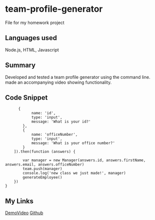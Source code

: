 # team-profile-generator
File for my homework project
## Languages used
Node.js, HTML, Javascript
## Summary 
Developed and tested a team profile generator using the command line. made an accompanying video showing functionality.
## Code Snippet
```
      {
            name: 'id',
            type: 'input',
            message: 'What is your id?'
        },
        {
            name: 'officeNumber',
            type: 'input',
            message: 'What is your office number?'
        }
    ]).then(function (answers) {
        
        var manager = new Manager(answers.id, answers.firstName, answers.email, answers.officeNumber)
        team.push(manager)
        console.log('new class we just made!', manager)
        generateEmployee()
    })
}
```
## My Links
<a href="https://youtu.be/ScZMn_DhCvU">DemoVideo</a>
[Github](https://github.com/OscarP76/team-profile-generator)
